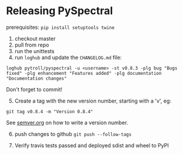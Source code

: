 # Releasing PySpectral

prerequisites: `pip install setuptools twine`


1. checkout master
2. pull from repo
3. run the unittests
4. run `loghub` and update the `CHANGELOG.md` file:

```
loghub pytroll/pyspectral -u <username> -st v0.8.3 -plg bug "Bugs fixed" -plg enhancement "Features added" -plg documentation "Documentation changes"
```

Don't forget to commit!

5. Create a tag with the new version number, starting with a 'v', eg:

```
git tag v0.8.4 -m "Version 0.8.4"
```

See [semver.org](http://semver.org/) on how to write a version number.


6. push changes to github `git push --follow-tags`

7. Verify travis tests passed and deployed sdist and wheel to PyPI
